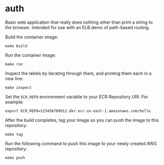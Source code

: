 # auth

Basic web application that really does nothing other than print a string to the
browser. Intended for use with an ELB demo of path-based routing.

Build the container image:

`make build`

Run the container image:

`make run`

Inspect the labels by iterating through them, and printing them each in a new line:

`make inspect`

Set the `ECR_REPO` environment variable to your ECR Repository URI. For example:

`export ECR_REPO=123456789012.dkr.ecr.us-east-1.amazonaws.com/hello`

After the build completes, tag your image so you can push the image to this repository:

`make tag`

Run the following command to push this image to your newly created AWS repository:

`make push`
